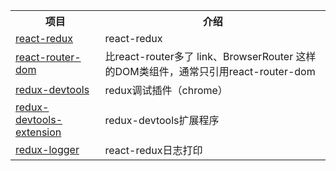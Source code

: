 
<table>
  <tr>
    <th>项目</th>
    <th>介绍</th>
  </tr>
  <tr>
    <td><a href="https://www.redux.org.cn/">react-redux</a></td>
    <td>react-redux</td>
  </tr>
  <tr>
    <td><a href="https://github.com/ReactTraining/react-router/tree/master/packages/react-router-dom">react-router-dom</a></td>
    <td>比react-router多了 link、BrowserRouter 这样的DOM类组件，通常只引用react-router-dom</td>
  </tr>
  <tr>
    <td><a href="">redux-devtools</a></td>
    <td>redux调试插件（chrome）</td>
  </tr>
  <tr>
    <td><a href="https://github.com/zalmoxisus/redux-devtools-extension">redux-devtools-extension</a></td>
    <td>redux-devtools扩展程序</td>
  </tr>
  <tr>
    <td><a href="https://github.com/LogRocket/redux-logger">redux-logger</a></td>
    <td>react-redux日志打印</td>
  </tr>
</table>
